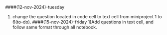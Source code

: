 ####(12-nov-2024)-tuesday
1) change the question located in code cell to text cell from miniproject 1 to 6(to-do).
####(15-nov-2024)-friday
1)Add questions in text cell, and follow same format through all notebook.

